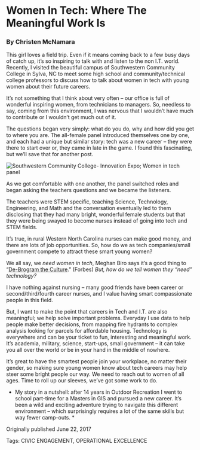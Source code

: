 # Women In Tech: Where The Meaningful Work Is
### By Christen McNamara

This girl loves a field trip.  Even if it means coming back to a few busy days of catch up, it’s so inspiring to talk with and listen to the non I.T. world.  Recently, I visited the beautiful campus of Southwestern Community College in Sylva, NC to meet some high school and community/technical college professors to discuss how to talk about women in tech with young women about their future careers.

It’s not something that I think about very often – our office is full of wonderful inspiring women, from technicians to managers.  So, needless to say, coming from this environment, I was nervous that I wouldn’t have much to contribute or I wouldn’t get much out of it.

The questions began very simply: what do you do, why and how did you get to where you are. The all-female panel introduced themselves one by one, and each had a unique but similar story: tech was a new career – they were there to start over or, they came in late in the game.  I found this fascinating, but we’ll save that for another post.

![Southwestern Community College- Innovation Expo; Women in tech panel](../assets/christen-panel.jpg "Southwestern Community College- Innovation Expo; Women in tech panel")

As we got comfortable with one another, the panel switched roles and began asking the teachers questions and we became the listeners.

The teachers were STEM specific, teaching Science, Technology, Engineering, and Math and the conversation eventually led to them disclosing that they had many bright, wonderful female students but that they were being swayed to become nurses instead of going into tech and STEM fields.

It’s true, in rural Western North Carolina nurses can make good money, and there are lots of job opportunities.  So, how do we as tech companies/small government compete to attract these smart young women?

We all say, we *need women in tech*, Meghan Biro says it’s a good thing to “[De-Brogram the Culture](https://www.forbes.com/sites/meghanbiro/2015/04/27/women-in-technology-why-its-good-for-everyone/#4537b5c2a7cb)." (Forbes) *But, how do we tell women they “need” technology?*

I have nothing against nursing – many good friends have been career or second/third/fourth career nurses, and I value having smart compassionate people in this field.

But, I want to make the point that careers in Tech and I.T. are also meaningful; we help solve important problems.  Everyday I use data to help people make better decisions, from mapping fire hydrants to complex analysis looking for parcels for affordable housing.  Technology is everywhere and can be your ticket to fun, interesting and meaningful work.  It’s academia, military, science, start-ups, small government – it can take you all over the world or be in your hand in the middle of nowhere.

It’s great to have the smartest people join your workplace, no matter their gender, so making sure young women know about tech careers may help steer some bright people our way.  We need to reach out to women of all ages.  Time to roll up our sleeves, we’ve got some work to do.

* My story in a nutshell: after 14 years in Outdoor Recreation I went to school part-time for a Masters in GIS and pursued a new career.  It’s been a wild and exciting adventure trying to navigate this different environment – which surprisingly requires a lot of the same skills but way fewer camp-outs. *


Originally published June 22, 2017

Tags: CIVIC ENGAGEMENT, OPERATIONAL EXCELLENCE
